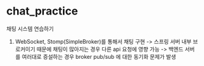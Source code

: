 # chat_practice
채팅 시스템 연습하기

1. WebSocket, Stomp(SimpleBroker)를 통해서 채팅 구현
   -> 스프링 서버 내부 브로커이기 때문에 채팅이 많아지는 경우 다른 api 요청에 영향 가능
   -> 백엔드 서버를 여러대로 증설하는 경우 broker pub/sub 에 대한 동기화 문제가 발생
